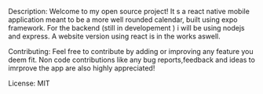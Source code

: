 Description:
Welcome to my open source project!
It s a react native mobile application meant to be a more well rounded calendar, built using expo framework. 
For the backend (still in developement ) i will be using nodejs and express. A website version using react is in the works aswell.


Contributing:
Feel free to contribute by adding or improving any feature you deem fit. Non code contributions like any bug reports,feedback and ideas to imrprove the app are also highly appreciated!

License: MIT




